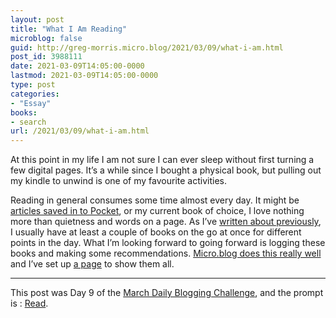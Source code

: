 ```yaml
---
layout: post
title: "What I Am Reading"
microblog: false
guid: http://greg-morris.micro.blog/2021/03/09/what-i-am.html
post_id: 3988111
date: 2021-03-09T14:05:00-0000
lastmod: 2021-03-09T14:05:00-0000
type: post
categories:
- "Essay"
books:
- search
url: /2021/03/09/what-i-am.html
---
```

<!--kg-card-begin: html--><p>At this point in my life I am not sure I can ever sleep without first turning a few digital pages. It’s a while since I bought a physical book, but pulling out my kindle to unwind is one of my favourite activities.</p>
<p>Reading in general consumes some time almost every day. It might be <a href="https://getpocket.com/@gr36">articles saved in to Pocket</a>, or my current book of choice, I love nothing more than quietness and words on a page. As I’ve <a href="https://gr36.com/my-reading-flow/">written about previously</a>, I usually have at least a couple of books on the go at once for different points in the day. What I’m looking forward to going forward is logging these books and making some recommendations. <a href="https://micro.blog/books/search">Micro.blog does this really well</a> and I’ve set up <a href="/categories/books/">a page</a> to show them all.</p>
<hr />
<p>This post was Day 9 of the <a href="https://dailybloggingchallenge.com/">March Daily Blogging Challenge</a>, and the prompt is : <a href="https://dailybloggingchallenge.com/03/09/march-09-2021-read/">Read</a>.</p>
<!--kg-card-end: html-->
